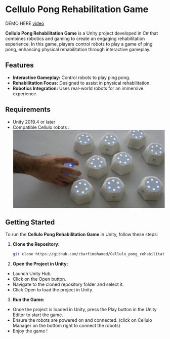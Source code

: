 # Cellulo Pong Rehabilitation Game

DEMO HERE [video](https://www.youtube.com/watch?v=PQ75hVtuj0o)

**Cellulo Pong Rehabilitation Game** is a Unity project developed in C# that combines robotics and gaming to create an engaging rehabilitation experience. In this game, players control robots to play a game of ping pong, enhancing physical rehabilitation through interactive gameplay.

## Features

- **Interactive Gameplay:** Control robots to play ping pong.
- **Rehabilitation Focus:** Designed to assist in physical rehabilitation.
- **Robotics Integration:** Uses real-world robots for an immersive experience.

## Requirements

- Unity 2019.4 or later
- Compatible Cellulo robots :
![cellulo robot](cellulo.png)


## Getting Started

To run the **Cellulo Pong Rehabilitation Game** in Unity, follow these steps:

1. **Clone the Repository:**
   ```bash
   git clone https://github.com/charfimohamed/Cellulo_pong_rehabilitation_game.git
2. **Open the Project in Unity:**
- Launch Unity Hub.
- Click on the Open button.
- Navigate to the cloned repository folder and select it.
- Click Open to load the project in Unity.
3. **Run the Game:**
- Once the project is loaded in Unity, press the Play button in the Unity Editor to start the game.
- Ensure the robots are powered on and connected. (click on Cellulo Manager on the bottom right to connect the robots)
- Enjoy the game !



